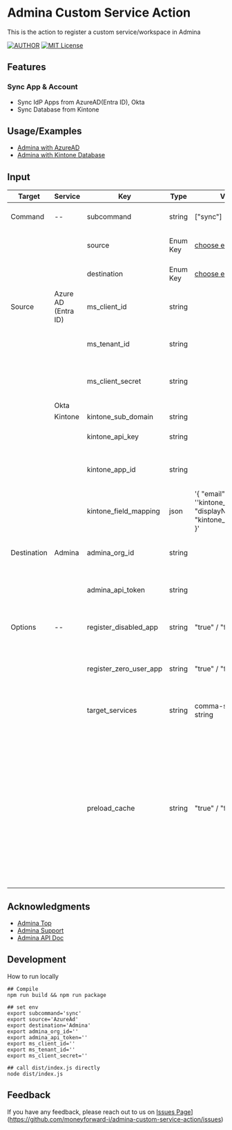 # Admina Custom Service Action

This is the action to register a custom service/workspace in Admina

[![AUTHOR](https://img.shields.io/badge/Author-admina-orange)](https://admina.moneyforward.com/) [![MIT License](https://img.shields.io/badge/License-MIT-green.svg)](./LICENSE)

## Features

### Sync App & Account

- Sync IdP Apps from AzureAD(Entra ID), Okta
- Sync Database from Kintone

## Usage/Examples

- [Admina with AzureAD](./example/example_github_actions_for_AzureAD.md)
- [Admina with Kintone Database](./example/example_github_actions_for_Kintone.md)

## Input

| Target      | Service             | Key                    | Type     | Value                                                                     | Default | Required | 　Note                                                                                                                                                                                                                   |
| ----------- | ------------------- | ---------------------- | -------- | ------------------------------------------------------------------------- | ------- | -------- | ------------------------------------------------------------------------------------------------------------------------------------------------------------------------------------------------------------------------ |
| Command     | --                  | subcommand             | string   | ["sync"]                                                                  |         | true     | Specifies the command to execute.                                                                                                                                                                                        |
|             |                     | source                 | Enum Key | [choose enum key](./src/integrate/enum.ts)                                |         | true     | Specifies the source of the data.                                                                                                                                                                                        |
|             |                     | destination            | Enum Key | [choose enum key](./src/integrate/enum.ts)                                |         | true     | Specifies the destination of the data.                                                                                                                                                                                   |
| Source      | Azure AD (Entra ID) | ms_client_id           | string   |                                                                           |         |          | Specify the ClientID to connect to AzureAD.                                                                                                                                                                              |
|             |                     | ms_tenant_id           | string   |                                                                           |         |          | Specify the TenantID to connect to AzureAD.                                                                                                                                                                              |
|             |                     | ms_client_secret       | string   |                                                                           |         |          | Specify the ClientSecret to connect to AzureAD.                                                                                                                                                                          |
|             | Okta                |                        |          |                                                                           |         |          |                                                                                                                                                                                                                          |
|             | Kintone             | kintone_sub_domain     | string   |                                                                           |         |          |                                                                                                                                                                                                                          |
|             |                     | kintone_api_key        | string   |                                                                           |         |          | Specify the Api Key to connect to Kintone                                                                                                                                                                                |
|             |                     | kintone_app_id         | string   |                                                                           |         |          | Specify the App Id to connect to Kintone                                                                                                                                                                                 |
|             |                     | kintone_field_mapping  | json     | '{ "email": ''kintone_field_code", "displayName": "kintone_field_code" }' |         |          | Specify the Mapping definition to connect to Kintone                                                                                                                                                                     |
| Destination | Admina              | admina_org_id          | string   |                                                                           |         |          | Specify The OrganizationID to connect to Admina.                                                                                                                                                                         |
|             |                     | admina_api_token       | string   |                                                                           |         |          | Specify The API Key to connect to Admina.                                                                                                                                                                                |
| Options     | --                  | register_disabled_app  | string   | "true" / "false"                                                          | "false" |          | (Optional) Skip registration if the acquired app is disabled.                                                                                                                                                            |
|             |                     | register_zero_user_app | string   | "true" / "false"                                                          | "false" |          | (Optional) Skip registration if no user is assigned to the acquired app.                                                                                                                                                 |
|             |                     | target_services        | string   | comma-separated string                                                    |         |          | (Optional) Specify the application to be registered.                                                                                                                                                                     |
|             |                     | preload_cache          | string   | "true" / "false"                                                          | "true"  |          | When syncing many apps, caching in advance will make the operation faster.<br>If you only specify a few apps in target_services, using false may be faster.<br>This option caches all User and Group objects in advance. |

## Acknowledgments

- [Admina Top](https://admina.moneyforward.com/)
- [Admina Support](https://support.itmc.i.moneyforward.com/)
- [Admina API Doc](https://docs.itmc.i.moneyforward.com/)

## Development

How to run locally

```
## Compile
npm run build && npm run package

## set env
export subcommand='sync'
export source='AzureAd'
export destination='Admina'
export admina_org_id=''
export admina_api_token=''
export ms_client_id=''
export ms_tenant_id=''
export ms_client_secret=''

## call dist/index.js directly
node dist/index.js
```

## Feedback

If you have any feedback, please reach out to us on [Issues Page](https://github.com/moneyforward-i/admina-custom-service-action/issues)](https://github.com/moneyforward-i/admina-custom-service-action/issues)
